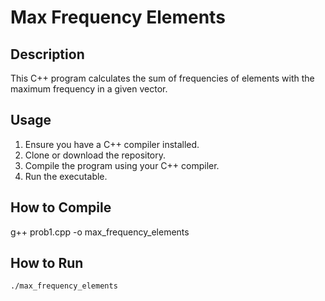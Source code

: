 # Max Frequency Elements

## Description
This C++ program calculates the sum of frequencies of elements with the maximum frequency in a given vector.

## Usage
1. Ensure you have a C++ compiler installed.
2. Clone or download the repository.
3. Compile the program using your C++ compiler.
4. Run the executable.

## How to Compile
g++ prob1.cpp -o max_frequency_elements

## How to Run
```bash
./max_frequency_elements

